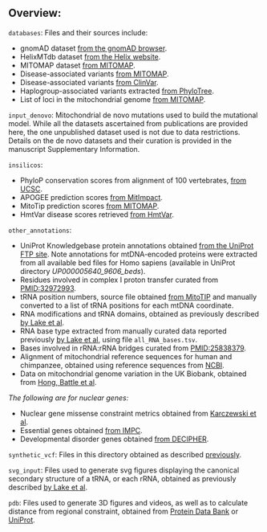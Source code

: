## Overview:

`databases`: Files and their sources include:
- gnomAD dataset [from the gnomAD browser](https://gnomad.broadinstitute.org/downloads). 
- HelixMTdb dataset [from the Helix website](https://www.helix.com/pages/mitochondrial-variant-database).
- MITOMAP dataset [from MITOMAP](https://www.mitomap.org/MITOMAP/resources).
- Disease-associated variants [from MITOMAP](https://www.mitomap.org/MITOMAP/resources).
- Disease-associated variants [from ClinVar](https://www.ncbi.nlm.nih.gov/clinvar/).
- Haplogroup-associated variants extracted [from PhyloTree](https://www.phylotree.org/).
- List of loci in the mitochondrial genome [from MITOMAP](https://www.mitomap.org/foswiki/bin/view/MITOMAP/GenomeLoci).

`input_denovo`: Mitochondrial de novo mutations used to build the mutational model. While all the datasets ascertained from publications are provided here, the one unpublished dataset used is not due to data restrictions. Details on the de novo datasets and their curation is provided in the manuscript Supplementary Information. 

`insilicos`: 
- PhyloP conservation scores from alignment of 100 vertebrates, [from UCSC](http://hgdownload.soe.ucsc.edu/goldenPath/hg38/phyloP100way/hg38.100way.phyloP100way/).
- APOGEE prediction scores [from MitImpact](https://mitimpact.css-mendel.it/).
- MitoTip prediction scores [from MITOMAP](https://www.mitomap.org/MITOMAP/MitoTipScores).
- HmtVar disease scores retrieved [from HmtVar](https://www.hmtvar.uniba.it/).

`other_annotations`:
- UniProt Knowledgebase protein annotations obtained [from the UniProt FTP site](https://ftp.uniprot.org/pub/databases/uniprot/current_release/knowledgebase/genome_annotation_tracks/). Note annotations for mtDNA-encoded proteins were extracted from all available bed files for Homo sapiens (available in UniProt directory *UP000005640_9606_beds*).
- Residues involved in complex I proton transfer curated from [PMID:32972993](https://pubmed.ncbi.nlm.nih.gov/32972993/).
- tRNA position numbers, source file obtained [from MitoTIP](https://github.com/sonneysa/MitoTIP/) and manually converted to a list of tRNA positions for each mtDNA coordinate.
- RNA modifications and tRNA domains, obtained as previously described [by Lake et al](https://academic.oup.com/bioinformatics/article/38/10/2967/6567356).
- RNA base type extracted from manually curated data reported previously [by Lake et al](https://academic.oup.com/bioinformatics/article/38/10/2967/6567356), using file `all_RNA_bases.tsv`.
- Bases involved in rRNA:rRNA bridges curated from [PMID:25838379](https://www.ncbi.nlm.nih.gov/pmc/articles/PMC4501431/).
- Alignment of mitochondrial reference sequences for human and chimpanzee, obtained using reference sequences from [NCBI](https://www.ncbi.nlm.nih.gov/datasets/genome/). 
- Data on mitochondrial genome variation in the UK Biobank, obtained from [Hong, Battle et al](https://www.nature.com/articles/s41467-023-41785-7).

*The following are for nuclear genes:*
- Nuclear gene missense constraint metrics obtained from [Karczewski et al](https://www.nature.com/articles/s41586-020-2308-7).
- Essential genes obtained [from IMPC](https://www.ebi.ac.uk/mi/impc/essential-genes-search/).
- Developmental disorder genes obtained [from DECIPHER](https://www.deciphergenomics.org/ddd/ddgenes).

`synthetic_vcf`: Files in this directory obtained as described [previously](https://github.com/broadinstitute/gnomad-mitochondria/tree/main/gnomad_mitochondria/manuscript_analyses).

`svg_input`: Files used to generate svg figures displaying the canonical secondary structure of a tRNA, or each rRNA, obtained as previously described [by Lake et al](https://academic.oup.com/bioinformatics/article/38/10/2967/6567356).

`pdb`: Files used to generate 3D figures and videos, as well as to calculate distance from regional constraint, obtained from [Protein Data Bank](https://www.rcsb.org/) or [UniProt](https://www.uniprot.org/).